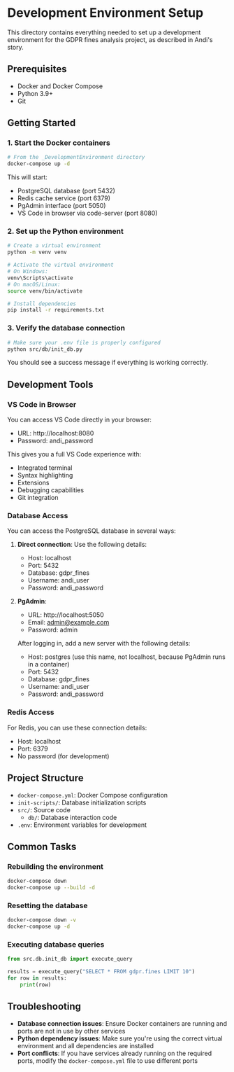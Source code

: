# Development Environment Setup

This directory contains everything needed to set up a development environment for the GDPR fines analysis project, as described in Andi's story.

## Prerequisites

- Docker and Docker Compose
- Python 3.9+
- Git

## Getting Started

### 1. Start the Docker containers

```bash
# From the _DevelopmentEnvironment directory
docker-compose up -d
```

This will start:
- PostgreSQL database (port 5432)
- Redis cache service (port 6379)
- PgAdmin interface (port 5050)
- VS Code in browser via code-server (port 8080)

### 2. Set up the Python environment

```bash
# Create a virtual environment
python -m venv venv

# Activate the virtual environment
# On Windows:
venv\Scripts\activate
# On macOS/Linux:
source venv/bin/activate

# Install dependencies
pip install -r requirements.txt
```

### 3. Verify the database connection

```bash
# Make sure your .env file is properly configured
python src/db/init_db.py
```

You should see a success message if everything is working correctly.

## Development Tools

### VS Code in Browser

You can access VS Code directly in your browser:

- URL: http://localhost:8080
- Password: andi_password

This gives you a full VS Code experience with:
- Integrated terminal
- Syntax highlighting
- Extensions
- Debugging capabilities
- Git integration

### Database Access

You can access the PostgreSQL database in several ways:

1. **Direct connection**: Use the following details:
   - Host: localhost
   - Port: 5432
   - Database: gdpr_fines
   - Username: andi_user
   - Password: andi_password

2. **PgAdmin**:
   - URL: http://localhost:5050
   - Email: admin@example.com
   - Password: admin

   After logging in, add a new server with the following details:
   - Host: postgres (use this name, not localhost, because PgAdmin runs in a container)
   - Port: 5432
   - Database: gdpr_fines
   - Username: andi_user
   - Password: andi_password

### Redis Access

For Redis, you can use these connection details:

- Host: localhost
- Port: 6379
- No password (for development)

## Project Structure

- `docker-compose.yml`: Docker Compose configuration
- `init-scripts/`: Database initialization scripts
- `src/`: Source code
  - `db/`: Database interaction code
- `.env`: Environment variables for development

## Common Tasks

### Rebuilding the environment

```bash
docker-compose down
docker-compose up --build -d
```

### Resetting the database

```bash
docker-compose down -v
docker-compose up -d
```

### Executing database queries

```python
from src.db.init_db import execute_query

results = execute_query("SELECT * FROM gdpr.fines LIMIT 10")
for row in results:
    print(row)
```

## Troubleshooting

- **Database connection issues**: Ensure Docker containers are running and ports are not in use by other services
- **Python dependency issues**: Make sure you're using the correct virtual environment and all dependencies are installed
- **Port conflicts**: If you have services already running on the required ports, modify the `docker-compose.yml` file to use different ports 